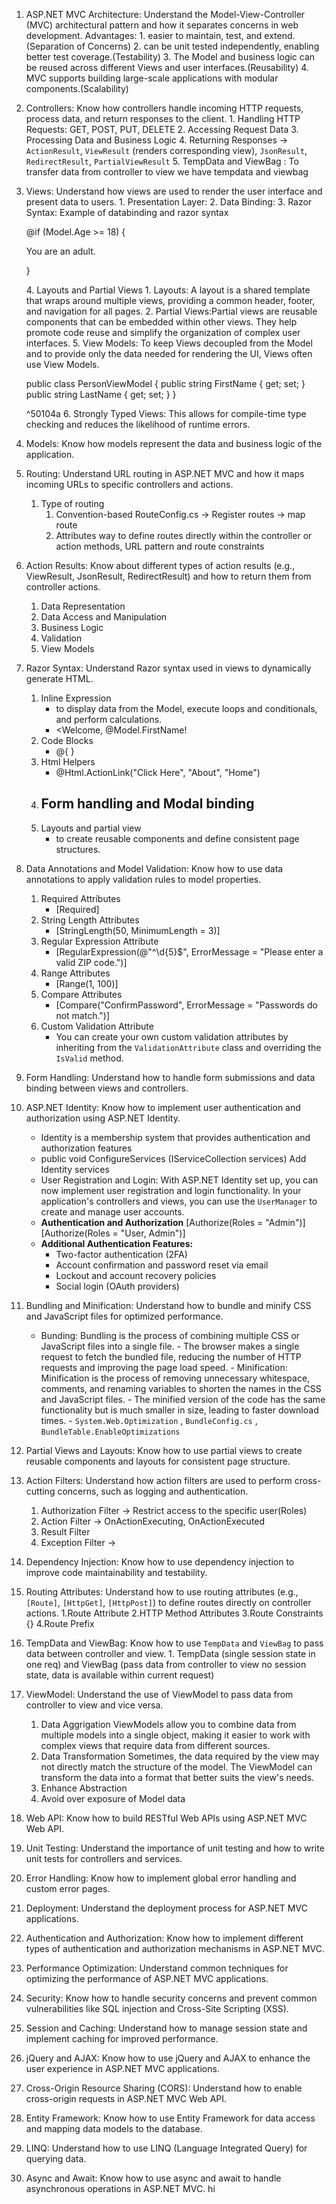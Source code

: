 1. ASP.NET MVC Architecture: Understand the Model-View-Controller (MVC) architectural pattern and how it separates concerns in web development.
	    Advantages:
	    1. easier to maintain, test, and extend.(Separation of Concerns)
	    2. can be unit tested independently, enabling better test coverage.(Testability)
	    3. The Model and business logic can be reused across different Views and user interfaces.(Reusability)
	    4. MVC supports building large-scale applications with modular components.(Scalability)    
2. Controllers: Know how controllers handle incoming HTTP requests, process data, and return responses to the client.
	    1. Handling HTTP Requests: GET, POST, PUT, DELETE
	    2. Accessing Request Data
	    3. Processing Data and Business Logic
	    4. Returning Responses -> `ActionResult`, `ViewResult` (renders corresponding view), `JsonResult`, `RedirectResult`, `PartialViewResult`
	    5. TempData and ViewBag : To transfer data from controller to view we have tempdata and viewbag
3. Views: Understand how views are used to render the user interface and present data to users.
	    1. Presentation Layer:
	    2. Data Binding:
	    3. Razor Syntax:
	    Example of databinding and razor syntax
		    <p> @if (Model.Age >= 18) { <p>You are an adult.<p> } </p>
		4. Layouts and Partial Views
			1. Layouts: A layout is a shared template that wraps around multiple views, providing a common header, footer, and navigation for all pages.
			2. Partial Views:Partial views are reusable components that can be embedded within other views. They help promote code reuse and simplify the organization of complex user interfaces.
		5. View Models: To keep Views decoupled from the Model and to provide only the data needed for rendering the UI, Views often use View Models.
		   <p> public class PersonViewModel { public string FirstName { get; set; } public string LastName { get; set; } }</p> ^50104a
	 6. Strongly Typed Views:  This allows for compile-time type checking and reduces the likelihood of runtime errors.
4. Models: Know how models represent the data and business logic of the application.
5. Routing: Understand URL routing in ASP.NET MVC and how it maps incoming URLs to specific controllers and actions.
	1.  Type of routing
		1. Convention-based 
			RouteConfig.cs -> Register routes -> map route
		2. Attributes
			way to define routes directly within the controller or action methods, 
			URL pattern and route constraints
6. Action Results: Know about different types of action results (e.g., ViewResult, JsonResult, RedirectResult) and how to return them from controller actions.
	 1. Data Representation
	 2. Data Access and Manipulation
	 3. Business Logic
	 4. Validation
	 5. View Models
7. Razor Syntax: Understand Razor syntax used in views to dynamically generate HTML.
    1. Inline Expression
        - to display data from the Model, execute loops and conditionals, and perform calculations.
        - <Welcome, @Model.FirstName!
    1. Code Blocks 
        - @{ }
    2. Html Helpers
        - @Html.ActionLink("Click Here", "About", "Home")
    3. Form handling and Modal binding
        - 
    4. Layouts and partial view
        - to create reusable components and define consistent page structures.
8. Data Annotations and Model Validation: Know how to use data annotations to apply validation rules to model properties.
    1. Required Attributes
        - [Required]
    2. String Length Attributes
       - [StringLength(50, MinimumLength = 3)]
    3. Regular Expression Attribute
       - [RegularExpression(@"^\d{5}$", ErrorMessage = "Please enter a valid ZIP code.")]
    4. Range Attributes
       - [Range(1, 100)]
    5. Compare Attributes
       - [Compare("ConfirmPassword", ErrorMessage = "Passwords do not match.")]
    6. Custom Validation Attribute
       - You can create your own custom validation attributes by inheriting from the `ValidationAttribute` class and overriding the `IsValid` method.
9. Form Handling: Understand how to handle form submissions and data binding between views and controllers.
    
10. ASP.NET Identity: Know how to implement user authentication and authorization using ASP.NET Identity.
     -  Identity is a membership system that provides authentication and authorization features
     -  public void ConfigureServices (IServiceCollection services) Add Identity services
     -  User Registration and Login: With ASP.NET Identity set up, you can now implement user registration and login functionality. In your application's controllers and views, you can use the `UserManager` to create and manage user accounts.
     - **Authentication and Authorization**
        [Authorize(Roles = "Admin")]
        [Authorize(Roles = "User, Admin")]
     - **Additional Authentication Features:**
         - Two-factor authentication (2FA)
         - Account confirmation and password reset via email
         - Lockout and account recovery policies
         - Social login (OAuth providers)
11. Bundling and Minification: Understand how to bundle and minify CSS and JavaScript files for optimized performance.

	   - Bunding: Bundling is the process of combining multiple CSS or JavaScript files into a single file. 
	    - The browser makes a single request to fetch the bundled file, reducing the number of HTTP requests and improving the page load speed.
	    - Minification: Minification is the process of removing unnecessary whitespace, comments, and renaming variables to shorten the names in the CSS and JavaScript files. 
	    - The minified version of the code has the same functionality but is much smaller in size, leading to faster download times.
	    - `System.Web.Optimization`  , `BundleConfig.cs` , `BundleTable.EnableOptimizations`
12. Partial Views and Layouts: Know how to use partial views to create reusable components and layouts for consistent page structure.
    
13. Action Filters: Understand how action filters are used to perform cross-cutting concerns, such as logging and authentication.
     1. Authorization Filter -> Restrict access to the specific user(Roles)
     2. Action Filter -> OnActionExecuting, OnActionExecuted
     3. Result Filter
     4. Exception Filter -> 
    
14. Dependency Injection: Know how to use dependency injection to improve code maintainability and testability.
    
15. Routing Attributes: Understand how to use routing attributes (e.g., `[Route]`, `[HttpGet]`, `[HttpPost]`) to define routes directly on controller actions.
      1.Route Attribute
      2.HTTP Method Attributes
      3.Route Constraints {}
      4.Route Prefix 
1. TempData and ViewBag: Know how to use `TempData` and `ViewBag` to pass data between controller and view.
	    1. TempData (single session state in one req) and ViewBag (pass data from controller to view no session state, data is available within current request)
2. ViewModel: Understand the use of ViewModel to pass data from controller to view and vice versa.
    1. Data Aggrigation
           ViewModels allow you to combine data from multiple models into a single object, making it easier to work with complex views that require data from different sources.
    2. Data Transformation
	    Sometimes, the data required by the view may not directly match the structure of the model. The ViewModel can transform the data into a format that better suits the view's needs.
    3. Enhance Abstraction
    4. Avoid over exposure of Model data
3. Web API: Know how to build RESTful Web APIs using ASP.NET MVC Web API.
    
19. Unit Testing: Understand the importance of unit testing and how to write unit tests for controllers and services.
    
20. Error Handling: Know how to implement global error handling and custom error pages.
    
21. Deployment: Understand the deployment process for ASP.NET MVC applications.
    
22. Authentication and Authorization: Know how to implement different types of authentication and authorization mechanisms in ASP.NET MVC.
    
23. Performance Optimization: Understand common techniques for optimizing the performance of ASP.NET MVC applications.
    
24. Security: Know how to handle security concerns and prevent common vulnerabilities like SQL injection and Cross-Site Scripting (XSS).
    
25. Session and Caching: Understand how to manage session state and implement caching for improved performance.
    
26. jQuery and AJAX: Know how to use jQuery and AJAX to enhance the user experience in ASP.NET MVC applications.
    
27. Cross-Origin Resource Sharing (CORS): Understand how to enable cross-origin requests in ASP.NET MVC Web API.
    
28. Entity Framework: Know how to use Entity Framework for data access and mapping data models to the database.
    
29. LINQ: Understand how to use LINQ (Language Integrated Query) for querying data.
    
30. Async and Await: Know how to use async and await to handle asynchronous operations in ASP.NET MVC.
hi